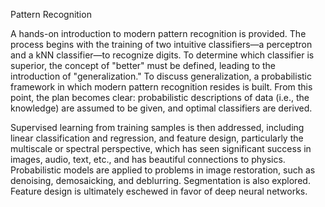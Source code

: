 Pattern Recognition

A hands-on introduction to modern pattern recognition is provided. The process begins with the training of two intuitive classifiers—a perceptron and a kNN classifier—to recognize digits. To determine which classifier is superior, the concept of "better" must be defined, leading to the introduction of "generalization." To discuss generalization, a probabilistic framework in which modern pattern recognition resides is built. From this point, the plan becomes clear: probabilistic descriptions of data (i.e., the knowledge) are assumed to be given, and optimal classifiers are derived.

Supervised learning from training samples is then addressed, including linear classification and regression, and feature design, particularly the multiscale or spectral perspective, which has seen significant success in images, audio, text, etc., and has beautiful connections to physics. Probabilistic models are applied to problems in image restoration, such as denoising, demosaicking, and deblurring. Segmentation is also explored. Feature design is ultimately eschewed in favor of deep neural networks.
